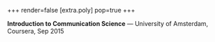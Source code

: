 +++
render=false
[extra.poly]
pop=true
+++

**Introduction to Communication Science** — University of Amsterdam, Coursera, Sep 2015